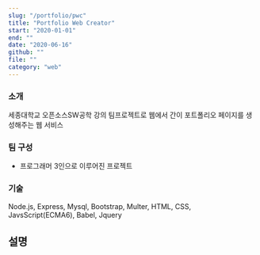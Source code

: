 ```yaml
---
slug: "/portfolio/pwc"
title: "Portfolio Web Creator"
start: "2020-01-01"
end: ""
date: "2020-06-16"
github: ""
file: ""
category: "web"
---
```


### 소개
세종대학교 오픈소스SW공학 강의 팀프로젝트로 웹에서 간이 포트폴리오 페이지를 생성해주는 웹 서비스

### 팀 구성
* 프로그래머 3인으로 이루어진 프로젝트

### 기술
Node.js, Express, Mysql, Bootstrap, Multer, HTML, CSS, JavsScript(ECMA6), Babel, Jquery

## 설명

